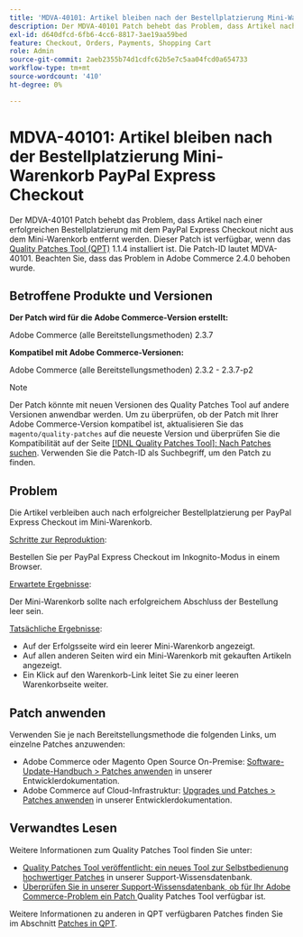 ```yaml
---
title: 'MDVA-40101: Artikel bleiben nach der Bestellplatzierung Mini-Warenkorb PayPal Express Checkout'
description: Der MDVA-40101 Patch behebt das Problem, dass Artikel nach einer erfolgreichen Bestellplatzierung mit dem PayPal Express Checkout nicht aus dem Mini-Warenkorb entfernt werden. Dieser Patch ist verfügbar, wenn das [Quality Patches Tool (QPT)](https://experienceleague.adobe.com/en/docs/commerce-operations/upgrade-guide/patches/overview) 1.1.4 installiert ist. Die Patch-ID lautet MDVA-40101. Beachten Sie, dass das Problem in Adobe Commerce 2.4.0 behoben wurde.
exl-id: d640dfcd-6fb6-4cc6-8817-3ae19aa59bed
feature: Checkout, Orders, Payments, Shopping Cart
role: Admin
source-git-commit: 2aeb2355b74d1cdfc62b5e7c5aa04fcd0a654733
workflow-type: tm+mt
source-wordcount: '410'
ht-degree: 0%

---
```


# MDVA-40101: Artikel bleiben nach der Bestellplatzierung Mini-Warenkorb PayPal Express Checkout

Der MDVA-40101 Patch behebt das Problem, dass Artikel nach einer erfolgreichen Bestellplatzierung mit dem PayPal Express Checkout nicht aus dem Mini-Warenkorb entfernt werden. Dieser Patch ist verfügbar, wenn das [Quality Patches Tool (QPT)](https://experienceleague.adobe.com/en/docs/commerce-operations/upgrade-guide/patches/overview) 1.1.4 installiert ist. Die Patch-ID lautet MDVA-40101. Beachten Sie, dass das Problem in Adobe Commerce 2.4.0 behoben wurde.

## Betroffene Produkte und Versionen

**Der Patch wird für die Adobe Commerce-Version erstellt:**

Adobe Commerce (alle Bereitstellungsmethoden) 2.3.7

**Kompatibel mit Adobe Commerce-Versionen:**

Adobe Commerce (alle Bereitstellungsmethoden) 2.3.2 - 2.3.7-p2

>[!NOTE]
>
>Der Patch könnte mit neuen Versionen des Quality Patches Tool auf andere Versionen anwendbar werden. Um zu überprüfen, ob der Patch mit Ihrer Adobe Commerce-Version kompatibel ist, aktualisieren Sie das `magento/quality-patches` auf die neueste Version und überprüfen Sie die Kompatibilität auf der Seite [[!DNL Quality Patches Tool]: Nach Patches suchen](https://experienceleague.adobe.com/tools/commerce-quality-patches/index.html). Verwenden Sie die Patch-ID als Suchbegriff, um den Patch zu finden.

## Problem

Die Artikel verbleiben auch nach erfolgreicher Bestellplatzierung per PayPal Express Checkout im Mini-Warenkorb.

<u>Schritte zur Reproduktion</u>:

Bestellen Sie per PayPal Express Checkout im Inkognito-Modus in einem Browser.

<u>Erwartete Ergebnisse</u>:

Der Mini-Warenkorb sollte nach erfolgreichem Abschluss der Bestellung leer sein.

<u>Tatsächliche Ergebnisse</u>:

* Auf der Erfolgsseite wird ein leerer Mini-Warenkorb angezeigt.
* Auf allen anderen Seiten wird ein Mini-Warenkorb mit gekauften Artikeln angezeigt.
* Ein Klick auf den Warenkorb-Link leitet Sie zu einer leeren Warenkorbseite weiter.

## Patch anwenden

Verwenden Sie je nach Bereitstellungsmethode die folgenden Links, um einzelne Patches anzuwenden:

* Adobe Commerce oder Magento Open Source On-Premise: [Software-Update-Handbuch > Patches anwenden](https://experienceleague.adobe.com/en/docs/commerce-operations/tools/quality-patches-tool/usage) in unserer Entwicklerdokumentation.
* Adobe Commerce auf Cloud-Infrastruktur: [Upgrades und Patches > Patches anwenden](https://experienceleague.adobe.com/en/docs/commerce-cloud-service/user-guide/develop/upgrade/apply-patches) in unserer Entwicklerdokumentation.

## Verwandtes Lesen

Weitere Informationen zum Quality Patches Tool finden Sie unter:

* [Quality Patches Tool veröffentlicht: ein neues Tool zur Selbstbedienung hochwertiger Patches](/help/announcements/adobe-commerce-announcements/magento-quality-patches-released-new-tool-to-self-serve-quality-patches.md) in unserer Support-Wissensdatenbank.
* [Überprüfen Sie in unserer Support-Wissensdatenbank, ob für Ihr Adobe Commerce-Problem ein Patch ](/help/support-tools/patches-available-in-qpt-tool/check-patch-for-magento-issue-with-magento-quality-patches.md) Quality Patches Tool verfügbar ist.

Weitere Informationen zu anderen in QPT verfügbaren Patches finden Sie im Abschnitt [Patches in QPT](https://support.magento.com/hc/en-us/sections/360010506631-Patches-available-in-QPT-tool-).
